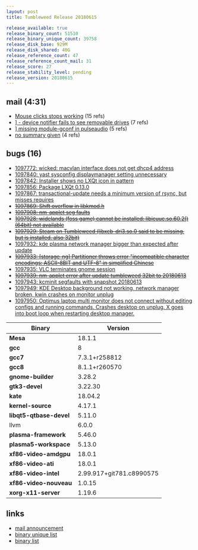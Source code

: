 ```yaml
---
layout: post
title: Tumbleweed Release 20180615

release_available: true
release_binary_count: 51510
release_binary_unique_count: 39758
release_disk_base: 929M
release_disk_shared: 40G
release_reference_count: 47
release_reference_count_mail: 31
release_score: 27
release_stability_level: pending
release_version: 20180615
---
```


## mail (4:31)

- [Mouse clicks stops working](https://lists.opensuse.org/opensuse-factory/2018-06/msg00240.html) (15 refs)
- [\] - device notifier fails to see removable drives](https://lists.opensuse.org/opensuse-factory/2018-06/msg00229.html) (7 refs)
- [\] missing module-gconf in pulseaudio](https://lists.opensuse.org/opensuse-factory/2018-06/msg00239.html) (5 refs)
- [no summary given](https://lists.opensuse.org/opensuse-factory/2018-06/msg00235.html) (4 refs)

## bugs (16)

<!--more-->

- [1097772: wicked: macvlan interface does not get dhcp4 address](https://bugzilla.opensuse.org/show_bug.cgi?id=1097772)
- [1097840: yast sysconfig displaymanager setting unnecessary](https://bugzilla.opensuse.org/show_bug.cgi?id=1097840)
- [1097842: Installer shows no LXQt icon in pattern](https://bugzilla.opensuse.org/show_bug.cgi?id=1097842)
- [1097856: Package LXQt 0.13.0](https://bugzilla.opensuse.org/show_bug.cgi?id=1097856)
- [1097867: transactional-update needs a minimum version of rsync, but misses requires](https://bugzilla.opensuse.org/show_bug.cgi?id=1097867)
- ~~[1097869: Shift overflow in libkmod.h](https://bugzilla.opensuse.org/show_bug.cgi?id=1097869)~~
- ~~[1097908: nm-applet seg faults](https://bugzilla.opensuse.org/show_bug.cgi?id=1097908)~~
- ~~[1097928: widelands (foss game) cannot be installed: libicuuc.so.60.2()(64bit) not available](https://bugzilla.opensuse.org/show_bug.cgi?id=1097928)~~
- ~~[1097929: Steam on Tumbleweed (libxcb-dri3.so.0 said to be missing, but is installed, also 32bit)](https://bugzilla.opensuse.org/show_bug.cgi?id=1097929)~~
- [1097932: kde plasma network manager bigger than expected after update](https://bugzilla.opensuse.org/show_bug.cgi?id=1097932)
- ~~[1097933: \[storage-ng\] Partitioner throws error "incompatible character encodings: ASCII-8BIT and UTF-8" in simplified Chinese](https://bugzilla.opensuse.org/show_bug.cgi?id=1097933)~~
- [1097935: VLC terminates gnome session](https://bugzilla.opensuse.org/show_bug.cgi?id=1097935)
- ~~[1097939: nm-applet error after update tumbleweed 32bit to 20180613](https://bugzilla.opensuse.org/show_bug.cgi?id=1097939)~~
- [1097943: kcminit segfaults with snapshot 20180613](https://bugzilla.opensuse.org/show_bug.cgi?id=1097943)
- [1097949: KDE Desktop background not working, network manager broken, kwin crashes on monitor unplug](https://bugzilla.opensuse.org/show_bug.cgi?id=1097949)
- [1097950: Optimus laptop multi monitor does not connect without editing configs and running commands. Crashes desktop on unplug. X goes into boot loop when restarting desktop manager.](https://bugzilla.opensuse.org/show_bug.cgi?id=1097950)

Binary | Version
--- | ---
**Mesa** | 18.1.1
**gcc** | 8
**gcc7** | 7.3.1+r258812
**gcc8** | 8.1.1+r260570
**gnome-builder** | 3.28.2
**gtk3-devel** | 3.22.30
**kate** | 18.04.2
**kernel-source** | 4.17.1
**libqt5-qtbase-devel** | 5.11.0
llvm | 6.0.0
**plasma-framework** | 5.46.0
**plasma5-workspace** | 5.13.0
**xf86-video-amdgpu** | 18.0.1
**xf86-video-ati** | 18.0.1
**xf86-video-intel** | 2.99.917+git781.c8990575
**xf86-video-nouveau** | 1.0.15
**xorg-x11-server** | 1.19.6

## links

- [mail announcement](https://lists.opensuse.org/opensuse-factory/2018-06/msg00223.html)
- [binary unique list](http://download.tumbleweed.boombatower.com/20180615/rpm.unique.list)
- [binary list](http://download.tumbleweed.boombatower.com/20180615/rpm.list)
